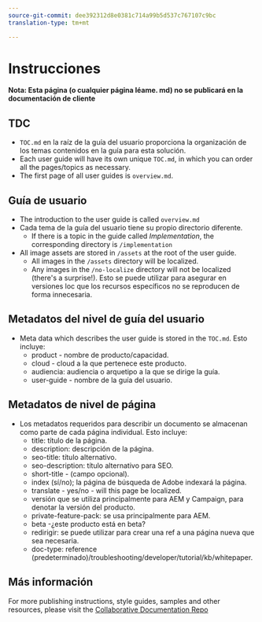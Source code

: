 ```yaml
---
source-git-commit: dee392312d8e0381c714a99b5d537c767107c9bc
translation-type: tm+mt

---
```

# Instrucciones

**Nota: Esta página (o cualquier página léame. md) no se publicará en la documentación de cliente**

## TDC

+ `TOC.md` en la raíz de la guía del usuario proporciona la organización de los temas contenidos en la guía para esta solución.
+ Each user guide will have its own unique `TOC.md`, in which you can order all the pages/topics as necessary.
+ The first page of all user guides is `overview.md`.

## Guía de usuario

+ The introduction to the user guide is called `overview.md`
+ Cada tema de la guía del usuario tiene su propio directorio diferente.
   + If there is a topic in the guide called *Implementation*, the corresponding directory is `/implementation`
+ All image assets are stored in `/assets` at the root of the user guide.
   + All images in the `/assets` directory will be localized.
   + Any images in the `/no-localize` directory will not be localized (there's a surprise!). Esto se puede utilizar para asegurar en versiones loc que los recursos específicos no se reproducen de forma innecesaria.

## Metadatos del nivel de guía del usuario

+ Meta data which describes the user guide is stored in the `TOC.md`. Esto incluye:
   + product - nombre de producto/capacidad.
   + cloud - cloud a la que pertenece este producto.
   + audiencia: audiencia o arquetipo a la que se dirige la guía.
   + user-guide - nombre de la guía del usuario.

## Metadatos de nivel de página

+ Los metadatos requeridos para describir un documento se almacenan como parte de cada página individual. Esto incluye:
   + title: título de la página.
   + description: descripción de la página.
   + seo-title: título alternativo.
   + seo-description: título alternativo para SEO.
   + short-title - (campo opcional).
   + index (sí/no); la página de búsqueda de Adobe indexará la página.
   + translate - yes/no - will this page be localized.
   + versión que se utiliza principalmente para AEM y Campaign, para denotar la versión del producto.
   + private-feature-pack: se usa principalmente para AEM.
   + beta -¿este producto está en beta?
   + redirigir: se puede utilizar para crear una ref a una página nueva que sea necesaria.
   + doc-type: reference (predeterminado)/troubleshooting/developer/tutorial/kb/whitepaper.

## Más información

For more publishing instructions, style guides, samples and other resources, please visit the [Collaborative Documentation Repo](https://git.corp.adobe.com/AdobeDocs/collaborative-doc-instructions)
